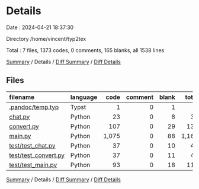 # Details

Date : 2024-04-21 18:37:30

Directory /home/vincent/typ2tex

Total : 7 files,  1373 codes, 0 comments, 165 blanks, all 1538 lines

[Summary](results.md) / Details / [Diff Summary](diff.md) / [Diff Details](diff-details.md)

## Files
| filename | language | code | comment | blank | total |
| :--- | :--- | ---: | ---: | ---: | ---: |
| [.pandoc/temp.typ](/.pandoc/temp.typ) | Typst | 1 | 0 | 1 | 2 |
| [chat.py](/chat.py) | Python | 23 | 0 | 8 | 31 |
| [convert.py](/convert.py) | Python | 107 | 0 | 29 | 136 |
| [main.py](/main.py) | Python | 1,075 | 0 | 88 | 1,163 |
| [test/test_chat.py](/test/test_chat.py) | Python | 37 | 0 | 10 | 47 |
| [test/test_convert.py](/test/test_convert.py) | Python | 37 | 0 | 11 | 48 |
| [test/test_main.py](/test/test_main.py) | Python | 93 | 0 | 18 | 111 |

[Summary](results.md) / Details / [Diff Summary](diff.md) / [Diff Details](diff-details.md)